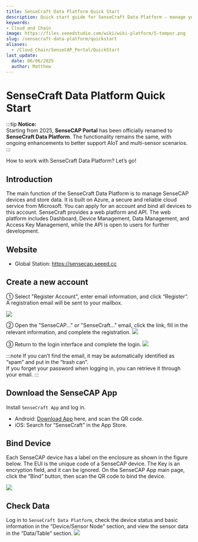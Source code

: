 ```yaml
---
title: SenseCraft Data Platform Quick Start
description: Quick start guide for SenseCraft Data Platform — manage your SenseCAP devices and visualize sensor data with a secure and reliable cloud platform.
keywords:
- Cloud and Chain
image: https://files.seeedstudio.com/wiki/wiki-platform/S-tempor.png        
slug: /sensecraft-data-platform/quickstart
aliases:
  - /Cloud_Chain/SenseCAP_Portal/QuickStart
last_update:
  date: 06/06/2025
  author: Matthew
---
```


# SenseCraft Data Platform Quick Start

:::tip
**Notice:**  
Starting from 2025, **SenseCAP Portal** has been officially renamed to **SenseCraft Data Platform**. The functionality remains the same, with ongoing enhancements to better support AIoT and multi-sensor scenarios.
:::

How to work with SenseCraft Data Platform? Let’s go!

## Introduction

The main function of the SenseCraft Data Platform is to manage SenseCAP devices and store data. It is built on Azure, a secure and reliable cloud service from Microsoft. You can apply for an account and bind all devices to this account. SenseCraft provides a web platform and API. The web platform includes Dashboard, Device Management, Data Management, and Access Key Management, while the API is open to users for further development.

## Website

- Global Station: <a href="https://sensecap.seeed.cc/">https://sensecap.seeed.cc</a>

## Create a new account

① Select "Register Account", enter email information, and click “Register”. A registration email will be sent to your mailbox.

![](https://sensecap-docs.seeed.cc/images/sensecap_portal/EN-register-1.jpg)

② Open the "SenseCAP..." or "SenseCraft…" email, click the link, fill in the relevant information, and complete the registration.
![](https://sensecap-docs.seeed.cc/images/sensecap_portal/EN-register-2.jpg)

③ Return to the login interface and complete the login.
![](https://sensecap-docs.seeed.cc/images/sensecap_portal/EN-register-3.jpg)

:::note
If you can’t find the email, it may be automatically identified as “spam” and put in the “trash can”.<br />
If you forget your password when logging in, you can retrieve it through your email.
:::

## Download the SenseCAP App

Install `SenseCraft App` and log in.

- Android: <a href="http://sensecap-app-download.seeed.cn/">Download App</a> here, and scan the QR code.
- iOS: Search for “SenseCraft” in the App Store.

## Bind Device

Each SenseCAP device has a label on the enclosure as shown in the figure below. The EUI is the unique code of a SenseCAP device. The Key is an encryption field, and it can be ignored.
On the SenseCAP App main page, click the “Bind” button, then scan the QR code to bind the device.

![](https://sensecap-docs.seeed.cc/images/sensecap_portal/label.jpg)

## Check Data

Log in to `SenseCraft Data Platform`, check the device status and basic information in the “Device/Sensor Node” section, and view the sensor data in the “Data/Table” section.
![](https://sensecap-docs.seeed.cc/images/sensecap_portal/data_overview.jpg)

